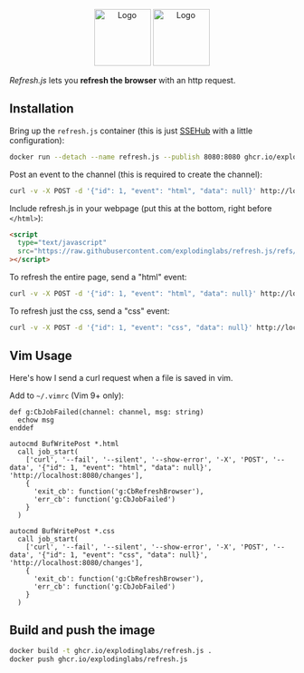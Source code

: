 <p align="center">
  <img alt="Logo" height="100" src="https://github.com/explodinglabs/refresh.js/blob/main/.images/logo-light.png?raw=true#gh-light-mode-only" />
  <img alt="Logo" height="100" src="https://github.com/explodinglabs/refresh.js/blob/main/.images/logo-dark.png?raw=true#gh-dark-mode-only" />
</p>

_Refresh.js_ lets you **refresh the browser** with an http request.

## Installation

Bring up the `refresh.js` container (this is just
[SSEHub](https://github.com/vgno/ssehub) with a little configuration):

```sh
docker run --detach --name refresh.js --publish 8080:8080 ghcr.io/explodinglabs/refresh.js
```

Post an event to the channel (this is required to create the channel):

```sh
curl -v -X POST -d '{"id": 1, "event": "html", "data": null}' http://localhost:8080/changes
```

Include refresh.js in your webpage (put this at the bottom, right before
`</html>`):

```html
<script
  type="text/javascript"
  src="https://raw.githubusercontent.com/explodinglabs/refresh.js/refs/heads/main/refresh.js"
></script>
```

To refresh the entire page, send a "html" event:

```sh
curl -v -X POST -d '{"id": 1, "event": "html", "data": null}' http://localhost:8080/changes
```

To refresh just the css, send a "css" event:

```sh
curl -v -X POST -d '{"id": 1, "event": "css", "data": null}' http://localhost:8080/changes
```

## Vim Usage

Here's how I send a curl request when a file is saved in vim.

Add to `~/.vimrc` (Vim 9+ only):

```vim
def g:CbJobFailed(channel: channel, msg: string)
  echow msg
enddef

autocmd BufWritePost *.html
  call job_start(
    ['curl', '--fail', '--silent', '--show-error', '-X', 'POST', '--data', '{"id": 1, "event": "html", "data": null}', 'http://localhost:8080/changes'],
    {
      'exit_cb': function('g:CbRefreshBrowser'),
      'err_cb': function('g:CbJobFailed')
    }
  )

autocmd BufWritePost *.css
  call job_start(
    ['curl', '--fail', '--silent', '--show-error', '-X', 'POST', '--data', '{"id": 1, "event": "css", "data": null}', 'http://localhost:8080/changes'],
    {
      'exit_cb': function('g:CbRefreshBrowser'),
      'err_cb': function('g:CbJobFailed')
    }
  )
```

## Build and push the image

```sh
docker build -t ghcr.io/explodinglabs/refresh.js .
docker push ghcr.io/explodinglabs/refresh.js
```
